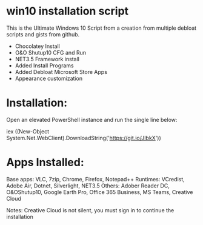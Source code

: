 # win10 installation script
This is the Ultimate Windows 10 Script from a creation from multiple debloat scripts and gists from github.

- Chocolatey Install
- O&O Shutup10 CFG and Run
- NET3.5 Framework install
- Added Install Programs
- Added Debloat Microsoft Store Apps
- Appearance customization

# Installation:
Open an elevated PowerShell instance and run the single line below:

iex ((New-Object System.Net.WebClient).DownloadString('https://git.io/JIbkX'))

# Apps Installed:

Base apps: VLC, 7zip, Chrome, Firefox, Notepad++
Runtimes: VCredist, Adobe Air, Dotnet, Silverlight, NET3.5
Others: Adober Reader DC, O&OShutup10, Google Earth Pro, Office 365 Business, MS Teams, Creative Cloud

Notes: Creative Cloud is not silent, you must sign in to continue the installation
